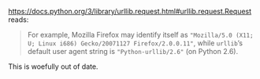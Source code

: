 <https://docs.python.org/3/library/urllib.request.html#urllib.request.Request> reads:

> For example, Mozilla Firefox may identify itself as
> `"Mozilla/5.0 (X11; U; Linux i686) Gecko/20071127 Firefox/2.0.0.11"`,
> while `urllib`’s default user agent string is
> `"Python-urllib/2.6"` (on Python 2.6).

This is woefully out of date.
